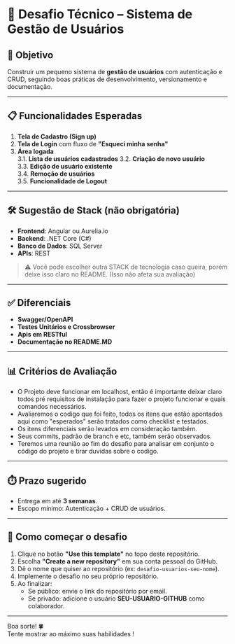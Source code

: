 # 🚀 Desafio Técnico – Sistema de Gestão de Usuários

## 📌 Objetivo
Construir um pequeno sistema de **gestão de usuários** com autenticação e CRUD, seguindo boas práticas de desenvolvimento, versionamento e documentação.

---

## 📋 Funcionalidades Esperadas
1. **Tela de Cadastro (Sign up)**  
2. **Tela de Login** com fluxo de **"Esqueci minha senha"**  
3. **Área logada**  
   3.1. **Lista de usuários cadastrados**
   3.2. **Criação de novo usuário**  
   3.3. **Edição de usuário existente**  
   3.4. **Remoção de usuários**  
   3.5. **Funcionalidade de Logout**  

---

## 🛠️ Sugestão de Stack (não obrigatória)
- **Frontend**: Angular ou Aurelia.io  
- **Backend**: .NET Core (C#)  
- **Banco de Dados**: SQL Server  
- **APIs**: REST

> ⚠️ Você pode escolher outra STACK de tecnologia caso queira, porém deixe isso claro no README. (Isso não afeta sua avaliação)

---

## ✅ Diferenciais
- **Swagger/OpenAPI**  
- **Testes Unitários e Crossbrowser**
- **Apis em RESTful**
- **Documentação no README.MD**

---

## 📊 Critérios de Avaliação
- O Projeto deve funcionar em localhost, então é importante deixar claro todos pré requisitos de instalação para fazer o projeto funcionar e quais comandos necessários.
- Avaliaremos o codigo que foi feito, todos os itens que estão apontados aqui como "esperados" serão tratados como checklist e testados.
- Os itens diferenciais serão levados em consideração também.
- Seus commits, padrão de branch e etc, também serão observados.
- Teremos uma reunião ao fim do desafio para analisar em conjunto o código do projeto e tirar duvidas sobre o codigo.

---

## ⏱️ Prazo sugerido
- Entrega em até **3 semanas**.  
- Escopo mínimo: Autenticação + CRUD de usuários.  

---

## 🧩 Como começar o desafio

1. Clique no botão **"Use this template"** no topo deste repositório.
2. Escolha **"Create a new repository"** em sua conta pessoal do GitHub.
3. Dê o nome que quiser ao repositório (ex: `desafio-usuarios-seu-nome`).
4. Implemente o desafio no seu próprio repositório.
5. Ao finalizar:
   - Se público: envie o link do repositório por email.
   - Se privado: adicione o usuário **SEU-USUARIO-GITHUB** como colaborador.
  
---

Boa sorte! 🍀  
Tente mostrar ao máximo suas habilidades !
